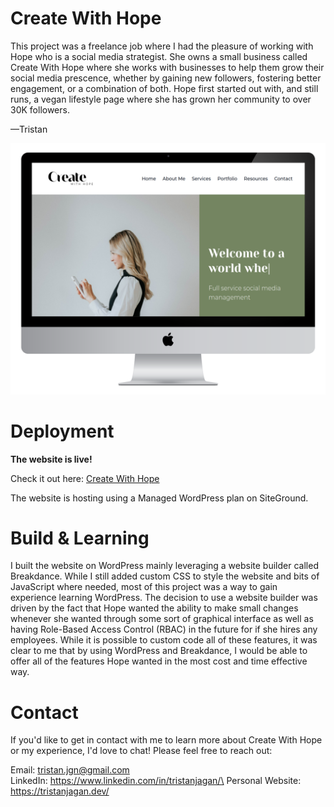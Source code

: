 
# Create With Hope

This project was a freelance job where I had the pleasure of working with Hope who is a social media strategist. She owns a small business called Create With Hope where she works with businesses to help them grow their social media prescence, whether by gaining new followers, fostering better engagement, or a combination of both. Hope first started out with, and still runs, a vegan lifestyle page where she has grown her community to over 30K followers. 

—Tristan


![Create With Hope Screenshot](/Create-With-Hope-Screenshot.png?raw=true)


# Deployment

**The website is live!**

Check it out here: [Create With Hope](https://createwithhope.com/)

The website is hosting using a Managed WordPress plan on SiteGround.


# Build & Learning

I built the website on WordPress mainly leveraging a website builder called Breakdance. While I still added custom CSS to style the website and bits of JavaScript where needed, most of this project was a way to gain experience learning WordPress. The decision to use a website builder was driven by the fact that Hope wanted the ability to make small changes whenever she wanted through some sort of graphical interface as well as having Role-Based Access Control (RBAC) in the future for if she hires any employees. While it is possible to custom code all of these features, it was clear to me that by using WordPress and Breakdance, I would be able to offer all of the features Hope wanted in the most cost and time effective way. 

    
# Contact

If you'd like to get in contact with me to learn more about Create With Hope or my experience, I'd love to chat! Please feel free to reach out:

Email: [tristan.jgn@gmail.com](mailto:tristan.jgn@gmail.com)\
LinkedIn: https://www.linkedin.com/in/tristanjagan/\
Personal Website: https://tristanjagan.dev/

